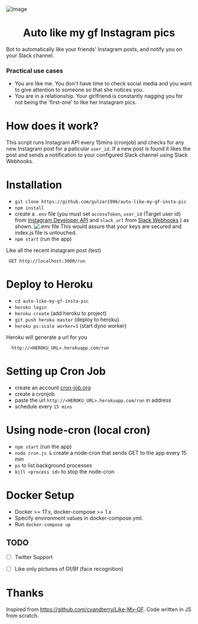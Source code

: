 ![Image](/instagram.png)
<h1 align="center"> Auto like my gf Instagram pics </h1>

Bot to automatically like your friends' Instagram posts, and notify you on your Slack channel.

### Practical use cases

 - You are like me. You don't have time to check social media and you want to give attention to someone so that she notices you.
 - You are in a relationship. Your girlfriend is constantly nagging you for not being the 'first-one' to like her Instagram pics.

 How does it work?
================  
 This script runs Instagram API every 15mins (cronjob) and checks for any new Instagram post for a paticular `user_id`. If a new post is found it likes the post and sends a notification to your configured Slack channel using Slack Webhooks.

Installation
===============

 - `git clone https://github.com/gulzar1996/auto-like-my-gf-insta-pic`
 - `npm install`
 - create a `.env` file (you must set `accessToken`, `user_id` (Target user id) from [Instagram Developer API](https://www.instagram.com/developer) and `slack_url` from [Slack Webhooks](https://api.slack.com/incoming-webhooks) ) as shown.
 ![.env file](/env.png)
 This would assure that your keys are secured and index.js file is untouched.
 - `npm start` (run the app)

Like all the recent instagram post (test)

     GET http://localhost:3000/run

Deploy to Heroku
================

 - `cd auto-like-my-gf-insta-pic`
 - `heroku login`
 - `heroku create` (add heroku to project)
 - `git push heroku master` (deploy to heroku)
 - `heroku ps:scale worker=1` (start dyno worker)

 Heroku will generate a url for you

      http://<HEROKU_URL>.herokuapp.com/run

Setting up Cron Job   
===================

 - create an account [cron-job.org](https://cron-job.org/en/)
 - create a cronjob
 - paste the url `http://<HEROKU_URL>.herokuapp.com/run` in address
 - schedule every `15 mins`

 Using node-cron (local cron)
 ===============
 - `npm start` (run the app)
 - `node cron.js &` create a node-cron that sends GET to the app every 15 min
 - `ps` to list background processes
 - `kill <process id>` to stop the node-cron
 
 
Docker Setup
===================

 - Docker >= 17.x, docker-compose >= 1.x
 - Specify environment values in docker-compose.yml.
 - Run `docker-compose up`
 
 ## TODO
- [ ] Twitter Support
- [ ] Like only pictures of Gf/Bf (face recognition)

  
 Thanks
=================

Inspired from https://github.com/cyandterry/Like-My-GF. Code written in JS from scratch.
